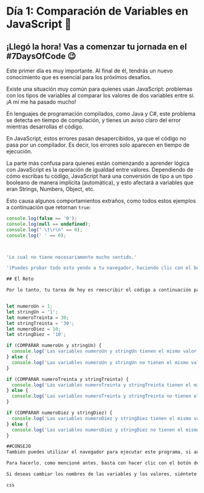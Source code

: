# Día 1: Comparación de Variables en JavaScript 📅

## ¡Llegó la hora! Vas a comenzar tu jornada en el **#7DaysOfCode** 😉

Este primer día es muy importante. Al final de él, tendrás un nuevo conocimiento que es esencial para los próximos desafíos.

Existe una situación muy común para quienes usan JavaScript: problemas con los tipos de variables al comparar los valores de dos variables entre sí. ¡A mí me ha pasado mucho!

En lenguajes de programación compilados, como Java y C#, este problema se detecta en tiempo de compilación, y tienes un aviso claro del error mientras desarrollas el código.

En JavaScript, estos errores pasan desapercibidos, ya que el código no pasa por un compilador. Es decir, los errores solo aparecen en tiempo de ejecución.

La parte más confusa para quienes están comenzando a aprender lógica con JavaScript es la operación de igualdad entre valores. Dependiendo de cómo escribas tu código, JavaScript hará una conversión de tipo a un tipo booleano de manera implícita (automática), y esto afectará a variables que eran Strings, Numbers, Object, etc.

Esto causa algunos comportamientos extraños, como todos estos ejemplos a continuación que retornan `true`:

```javascript
console.log(false == '0');
console.log(null == undefined);
console.log(" \t\r\n" == 0);
console.log(' ' == 0);



'Lo cual no tiene necesariamente mucho sentido.'

'(Puedes probar todo esto yendo a tu navegador, haciendo clic con el botón derecho, eligiendo la opción “Inspeccionar” y la pestaña “Consola”. En esa pestaña, basta con copiar y pegar cada una de las líneas anteriores para confirmar que todas realmente retornan true).'

## El Reto

Por lo tanto, tu tarea de hoy es reescribir el código a continuación para que imprima la información de manera correcta, que tenga sentido y sin errores:


let numeroUn = 1;
let stringUn = '1';
let numeroTreinta = 30;
let stringTreinta = '30';
let numeroDiez = 10;
let stringDiez = '10';

if (COMPARAR numeroUn y stringUn) {
  console.log('Las variables numeroUn y stringUn tienen el mismo valor, pero tipos diferentes');
} else {
  console.log('Las variables numeroUn y stringUn no tienen el mismo valor');
}

if (COMPARAR numeroTreinta y stringTreinta) {
  console.log('Las variables numeroTreinta y stringTreinta tienen el mismo valor y el mismo tipo');
} else {
  console.log('Las variables numeroTreinta y stringTreinta no tienen el mismo tipo');
}

if (COMPARAR numeroDiez y stringDiez) {
  console.log('Las variables numeroDiez y stringDiez tienen el mismo valor, pero tipos diferentes');
} else {
  console.log('Las variables numeroDiez y stringDiez no tienen el mismo valor');
}

##CONSEJO
También puedes utilizar el navegador para ejecutar este programa, si aún no tienes familiaridad con editores de código como Visual Studio Code.

Para hacerlo, como mencioné antes, basta con hacer clic con el botón derecho del mouse en cualquier página, seleccionar la opción “Inspeccionar”, ir a la pestaña “Consola” y escribir tu código. ¡Muy simple, verdad?

Si deseas cambiar los nombres de las variables y los valores, siéntete libre de hacerlo. Pero nunca imprimas algo que no sea verdadero, ¿eh?

css